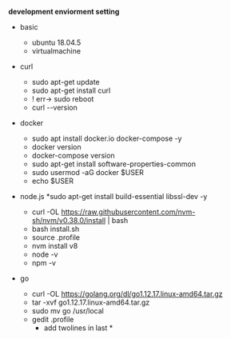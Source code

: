 **development enviorment setting**

* basic
  * ubuntu 18.04.5
  * virtualmachine

* curl
  * sudo apt-get update
  * sudo apt-get install curl
  * ! err-> sudo reboot
  * curl --version
  
* docker
  * sudo apt install docker.io docker-compose -y
  * docker version
  * docker-compose version
  * sudo apt-get install software-properties-common
  * sudo usermod -aG docker $USER
  * echo $USER
* node.js
  *sudo apt-get install build-essential libssl-dev -y
  * curl -OL https://raw.githubusercontent.com/nvm-sh/nvm/v0.38.0/install | bash
  * bash install.sh
  * source .profile
  * nvm install v8
  * node -v
  * npm -v
  
* go
  * curl -OL https://golang.org/dl/go1.12.17.linux-amd64.tar.gz
  * tar -xvf go1.12.17.linux-amd64.tar.gz
  * sudo mv go /usr/local
  * gedit .profile
    * add twolines in last
               * 
  
